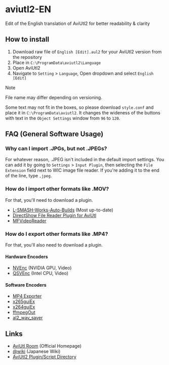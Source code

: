 # aviutl2-EN

Edit of the English translation of AviUtl2 for better readability &amp; clarity

## How to install

1. Download raw file of `English [Edit].aul2` for your AviUtl2 version from the repository
2. Place in `C:\ProgramData\aviutl2\Language`
3. Open AviUtl2
4. Navigate to `Setting` > `Language`, Open dropdown and select `English [Edit]`

> [!NOTE]
> File name may differ depending on versioning.
> 
> Some text may not fit in the boxes, so please download `style.conf` and place it in `C:\ProgramData\aviutl2`.
> It changes the wideness of the buttons with text in the `Object Settings` window from `96` to `120`.

## FAQ (General Software Usage)

### Why can I import .JPGs, but not .JPEGs?

For whatever reason, .JPEG isn't included in the default import settings.
You can add it by going to `Settings` > `Input Plugin`, then selecting the `File Extension` field next to WIC image file reader. If you're adding it to the end of the line, type `,jpeg`.

### How do I import other formats like .MOV?

For that, you'll need to download a plugin. 

- [L-SMASH-Works-Auto-Builds](https://github.com/Mr-Ojii/L-SMASH-Works-Auto-Builds) (Most up-to-date)
- [DirectShow File Reader Plugin for AviUtl](http://videoinfo.tenchi.ne.jp/?DirectShow%20File%20Reader%20%A5%D7%A5%E9%A5%B0%A5%A4%A5%F3%20for%20AviUtl)
- [MFVideoReader](https://github.com/amate/MFVideoReader)

### How do I export other formats like .MP4?

For that, you'll also need to download a plugin.

#### Hardware Encoders

- [NVEnc](https://github.com/rigaya/NVEnc) (NVIDIA GPU, Video)
- [QSVEnc](https://github.com/rigaya/QSVEnc) (Intel CPU, Video)

#### Software Encoders

- [MP4 Exporter](https://apps.esugo.net/aviutl2-mp4exporter/)
- [x265guiEx](https://github.com/rigaya/x265guiEx)
- [x264guiEx](https://github.com/rigaya/x264guiEx)
- [ffmpegOut](https://github.com/rigaya/ffmpegOut)
- [al2_wav_saver](https://github.com/hebiiro/al2_wav_saver)

## Links

- [AviUtl Room](http://spring-fragrance.mints.ne.jp/aviutl/) (Official Homepage)
- [@wiki](https://w.atwiki.jp/aviutlexedit2/) (Japanese Wiki)
- [AviUtl2 Plugin/Script Directory](https://lineside0418.github.io/AviUtl2_Plugins)

